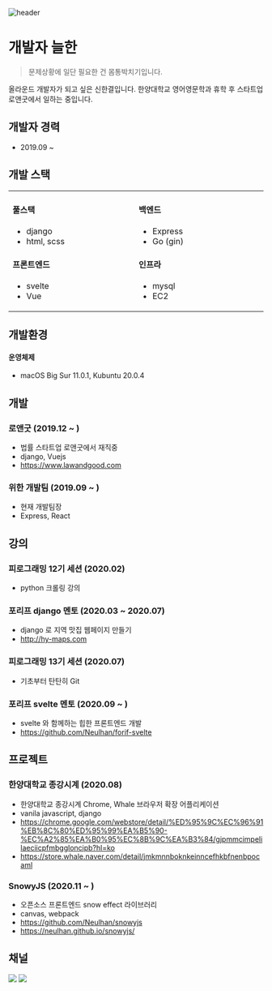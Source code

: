 ![header](https://capsule-render.vercel.app/api?type=soft&color=auto&height=200&section=header&text=Neulhan&fontSize=72)
# 개발자 늘한
> 문제상황에 일단 필요한 건 몸통박치기입니다.

올라운드 개발자가 되고 싶은 신한결입니다. 한양대학교 영어영문학과 휴학 후 스타트업 로앤굿에서 일하는 중입니다.

## 개발자 경력
- 2019.09 ~ 

## 개발 스택
<table>
  <tr>
    <td width="500px">
      <h4>풀스택</h4>
      <ul>
        <li>django</li>
        <li>html, scss</li>
      </ul>
      <h4>프론트엔드</h4>
      <ul>
        <li>svelte</li>
        <li>Vue</li>
      </ul>
    </td>
    <td width="500px">
      <h4>백엔드</h4>
      <ul>
        <li>Express</li>
        <li>Go (gin)</li>
      </ul>
      <h4>인프라</h4>
      <ul>
        <li>mysql</li>
        <li>EC2</li>
      </ul>
    </td>
  </tr>
</table>

## 개발환경
#### 운영체제
- macOS Big Sur 11.0.1, Kubuntu 20.0.4


## 개발
### 로앤굿 (2019.12 ~ )
- 법률 스타트업 로앤굿에서 재직중
- django, Vuejs
- https://www.lawandgood.com

### 위한 개발팀 (2019.09 ~ )
- 현재 개발팀장
- Express, React

## 강의
### 피로그래밍 12기 세션 (2020.02)
- python 크롤링 강의

### 포리프 django 멘토 (2020.03 ~ 2020.07)
- django 로 지역 맛집 웹페이지 만들기
- http://hy-maps.com

### 피로그래밍 13기 세션 (2020.07)
- 기초부터 탄탄히 Git

### 포리프 svelte 멘토 (2020.09 ~ )
- svelte 와 함께하는 힙한 프론트엔드 개발
- https://github.com/Neulhan/forif-svelte

## 프로젝트

### 한양대학교 종강시계 (2020.08)
- 한양대학교 종강시계 Chrome, Whale 브라우저 확장 어플리케이션
- vanila javascript, django
- https://chrome.google.com/webstore/detail/%ED%95%9C%EC%96%91%EB%8C%80%ED%95%99%EA%B5%90-%EC%A2%85%EA%B0%95%EC%8B%9C%EA%B3%84/gjpmmcimpelilaeciicpfmbggloncipb?hl=ko
- https://store.whale.naver.com/detail/jmkmnnboknkeinncefhkbfnenbpocaml


### SnowyJS (2020.11 ~ )
- 오픈소스 프론트엔드 snow effect 라이브러리
- canvas, webpack
- https://github.com/Neulhan/snowyjs
- https://neulhan.github.io/snowyjs/

## 채널
[![](https://img.shields.io/static/v1?label=&message=YouTube&color=FF0000&logo=YouTube)](https://www.youtube.com/channel/UCdrsvg9_y6njpdQZsSP-Tbw)
[![](https://img.shields.io/static/v1?label=V&message=Blog&color=06D6A9)](https://velog.io/@neulhan)


